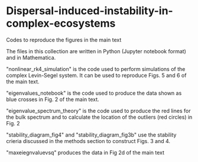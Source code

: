 # Dispersal-induced-instability-in-complex-ecosystems
Codes to reproduce the figures in the main text

The files in this collection are written in Python (Jupyter notebook format) and in Mathematica.

"nonlinear_rk4_simulation" is the code used to perform simulations of the complex Levin-Segel system. 
It can be used to reproduce Figs. 5 and 6 of the main text.

"eigenvalues_notebook" is the code used to produce the data shown as blue crosses in Fig. 2 of the 
main text. 

"eigenvalue_spectrum_theory" is the code used to produce the red lines for the bulk spectrum 
and to calculate the location of the outliers (red circles) in Fig. 2

"stability_diagram_fig4" and "stability_diagram_fig3b" use the stability crieria discussed in the methods section to 
construct Figs. 3 and 4.

"maxeiegnvaluevsq" produces the data in Fig 2d of the main text

